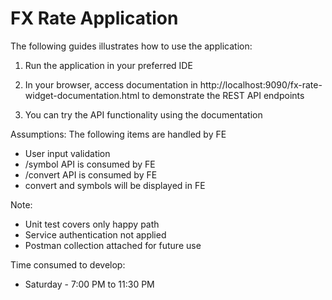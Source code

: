 # FX Rate Application

The following guides illustrates how to use the application:

1. Run the application in your preferred IDE

2. In your browser, access documentation in
   http://localhost:9090/fx-rate-widget-documentation.html
   to demonstrate the REST API endpoints
3. You can try the API functionality using the documentation

Assumptions:
The following items are handled by FE
- User input validation
- /symbol API is consumed by FE
- /convert API is consumed by FE
- convert and symbols will be displayed in FE

Note:
- Unit test covers only happy path
- Service authentication not applied
- Postman collection attached for future use

Time consumed to develop:
- Saturday - 7:00 PM to 11:30 PM